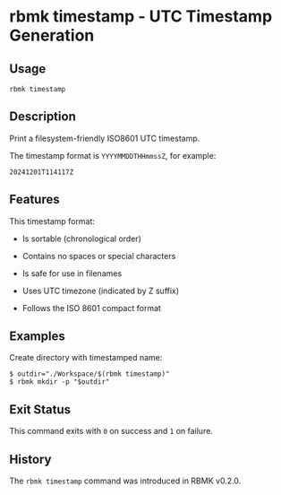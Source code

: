 
# rbmk timestamp - UTC Timestamp Generation

## Usage

```
rbmk timestamp
```

## Description

Print a filesystem-friendly ISO8601 UTC timestamp.

The timestamp format is `YYYYMMDDTHHmmssZ`, for example:

```
20241201T114117Z
```

## Features

This timestamp format:

- Is sortable (chronological order)

- Contains no spaces or special characters

- Is safe for use in filenames

- Uses UTC timezone (indicated by Z suffix)

- Follows the ISO 8601 compact format

## Examples

Create directory with timestamped name:

```
$ outdir="./Workspace/$(rbmk timestamp)"
$ rbmk mkdir -p "$outdir"
```

## Exit Status

This command exits with `0` on success and `1` on failure.

## History

The `rbmk timestamp` command was introduced in RBMK v0.2.0.
